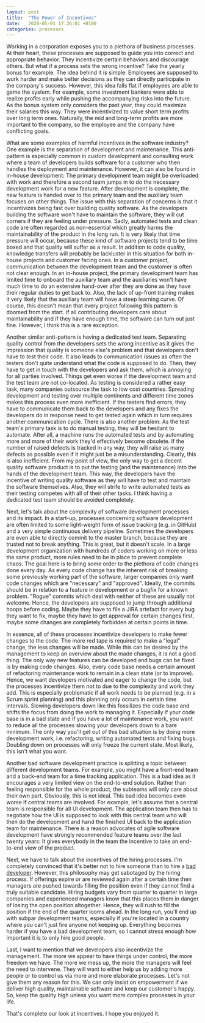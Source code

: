 ```yaml
---
layout: post
title:  "The Power of Incentives"
date:   2020-05-01 17:26:01 +0100
categories: processes
---
```

Working in a corporation exposes you to a plethora of business processes. At their heart, these processes are supposed to guide you into correct and appropriate behavior. They incentivize certain behaviors and discourage others. But what if a process sets the wrong incentive? Take the yearly bonus for example. The idea behind it is simple: Employees are supposed to work harder and make better decisions as they can directly participate in the company's success. However, this idea falls flat if employees are able to game the system. For example, some investment bankers were able to realize profits early while pushing the accompanying risks into the future. As the bonus system only considers the past year, they could maximize their salaries this way. They were incentivized to value short term profits over long term ones. Naturally, the mid and long-term profits are more important to the company, so the employee and the company have conflicting goals.

What are some examples of harmful incentives in the software industry? One example is the separation of development and maintenance. This anti-pattern is especially common in custom development and consulting work where a team of developers builds software for a customer who then handles the deployment and maintenance. However, it can also be found in in-house development: The primary development team might be overloaded with work and therefore a second team jumps in to do the necessary development work for a new feature. After development is complete, the new feature is handed over to the primary team and the auxiliary team focuses on other things. The issue with this separation of concerns is that it incentivizes being fast over building quality software. As the developers building the software won't have to maintain the software, they will cut corners if they are feeling under pressure. Sadly, automated tests and clean code are often regarded as non-essential which greatly harms the maintainability of the product in the long run. It is very likely that time pressure will occur, because these kind of software projects tend to be time boxed and that quality will suffer as a result. In addition to code quality, knowledge transfers will probably be lackluster in this situation for both in-house projects and customer facing ones. In a customer project, communication between the development team and the customer is often not clear enough. In an in-house project, the primary development team has limited time to onboard the auxiliary team and the auxiliaries won't have much time to do an extensive hand-over after they are done as they have their regular duties to get back to. Also, the lack of up-front training makes it very likely that the auxiliary team will have a steep learning curve. Of course, this doesn't mean that every project following this pattern is doomed from the start. If all contributing developers care about maintainability and if they have enough time, the software can turn out just fine. However, I think this is a rare exception. 

Another similar anti-pattern is having a dedicated test team. Separating quality control from the developers sets the wrong incentive as it gives the impression that quality is someone else's problem and that developers don't have to test their code. It also leads to communication issues as often the testers don't quite understand what the code is supposed to do. Then, they have to get in touch with the developers and ask them, which is annoying for all parties involved. Things get even worse if the development team and the test team are not co-located. As testing is considered a rather easy task, many companies outsource the task to low cost countries. Spreading development and testing over multiple continents and different time zones makes this process even more inefficient. If the testers find errors, they have to communicate them back to the developers and any fixes the developers do in response need to get tested again which in turn requires another communication cycle. There is also another problem: As the test team's primary task is to do manual testing, they will be hesitant to automate. After all, a machine runs the automated tests and by automating more and more of their work they'd effectively become obsolete. If the number of raised defects is tracked in any way, they will raise as many defects as possible even if it might just be a misunderstanding. Clearly, this is also inefficient. From my point of view, the only way to get a decent quality software product is to put the testing (and the maintenance) into the hands of the development team. This way, the developers have the incentive of writing quality software as they will have to test and maintain the software themselves. Also, they will strife to write automated tests as their testing competes with all of their other tasks. I think having a dedicated test team should be avoided completely.

Next, let's talk about the complexity of software development processes and its impact. In a start-up, processes concerning software development are often limited to some light-weight form of issue tracking (e.g. in GitHub) and a very simple continuous delivery pipeline. Sometimes the developers are even able to directly commit to the master branch, because they are trusted not to break anything. This is great, but it doesn't scale. In a large development organization with hundreds of coders working on more or less the same product, more rules need to be in place to prevent complete chaos. The goal here is to bring some order to the plethora of code changes done every day. As every code change has the inherent risk of breaking some previously working part of the software, larger companies only want code changes which are "necessary" and "approved". Ideally, the commits should be in relation to a feature in development or a bugfix for a known problem. "Rogue" commits which deal with neither of these are usually not welcome. Hence, the developers are supposed to jump through additional hoops before coding. Maybe they have to file a JIRA artefact for every bug they want to fix, maybe they have to get approval for certain changes first, maybe some changes are completely forbidden at certain points in time.

In essence, all of these processes incentivize developers to make fewer changes to the code. The more red tape is required to make a "legal" change, the less changes will be made. While this can be desired by the management to keep an overview about the made changes, it is not a good thing. The only way new features can be developed and bugs can be fixed is by making code changes. Also, every code base needs a certain amount of refactoring maintenance work to remain in a clean state (or to improve). Hence, we want developers motivated and eager to change the code, but the processes incentivize them not to due to the complexity and work they add. This is especially problematic if all work needs to be planned (e.g. in a Scrum sprint planning) and this planning only occurs in certain time intervals. Slowing developers down like this fossilizes the code base and shifts the focus from doing the work to managing it. Especially if your code base is in a bad state and if you have a lot of maintenance work, you want to reduce all the processes slowing your developers down to a bare minimum. The only way you'll get out of this bad situation is by doing more development work, i.e. refactoring, writing automated tests and fixing bugs. Doubling down on processes will only freeze the current state. Most likely, this isn't what you want.

Another bad software development practice is splitting a topic between different development teams. For example, you might have a front-end team and a back-end team for a time tracking application. This is a bad idea as it encourages a very limited view on the end-to-end solution. Rather than feeling responsible for the whole product, the subteams will only care about their own part. Obviously, this is not ideal. This bad idea becomes even worse if central teams are involved. For example, let's assume that a central team is responsible for all UI development. The application team then has to negotiate how the UI is supposed to look with this central team who will then do the development and hand the finished UI back to the application team for maintenance. There is a reason advocates of agile software development have strongly recommended feature teams over the last twenty years: It gives everybody in the team the incentive to take an end-to-end view of the product.

Next, we have to talk about the incentives of the hiring processes. I'm completely convinced that it's better not to hire someone than to hire a [bad developer](https://thinkingsideways.net/people/2019/03/01/developer-skill-matrix.html). However, this philosophy may get sabotaged by the hiring process. If offerings expire or are reviewed again after a certain time then managers are pushed towards filling the position even if they cannot find a truly suitable candidate. Hiring budgets vary from quarter to quarter in large companies and experienced managers know that this places them in danger of losing the open position altogether. Hence, they will rush to fill the position if the end of the quarter looms ahead. In the long run, you'll end up with subpar development teams, especially if you're located in a country where you can't just fire anyone not keeping up. Everything becomes harder if you have a bad development team, so I cannot stress enough how important it is to only hire good people.

Last, I want to mention that we developers also incentivize the management. The more we appear to have things under control, the more freedom we have. The more we mess up, the more the managers will feel the need to intervene. They will want to either help us by adding more people or to control us via more and more elaborate processes. Let's not give them any reason for this. We can only insist on empowerment if we deliver high quality, maintainable software and keep our customer's happy. So, keep the quality high unless you want more complex processes in your life.

That's complete our look at incentives. I hope you enjoyed it.